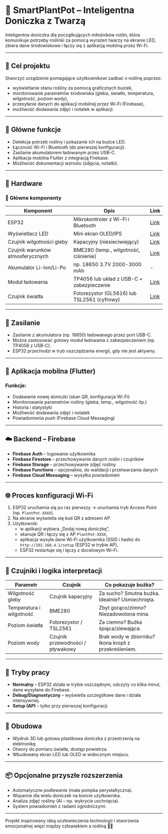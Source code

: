 # 🌱 SmartPlantPot – Inteligentna Doniczka z Twarzą

Inteligentna doniczka dla początkujących miłośników roślin, która komunikuje potrzeby roślinki za pomocą wyrażeń twarzy na ekranie LED, zbiera dane środowiskowe i łączy się z aplikacją mobilną przez Wi-Fi.

---

## 🎯 Cel projektu

Stworzyć urządzenie pomagające użytkownikowi zadbać o roślinę poprzez:
- wyświetlanie stanu rośliny za pomocą graficznych buziek,
- monitorowanie parametrów środowiska (gleba, światło, temperatura, wilgotność, poziom wody),
- przesyłanie danych do aplikacji mobilnej przez Wi-Fi (Firebase),
- możliwość dodawania zdjęć i notatek w aplikacji.

---

## 🧠 Główne funkcje

- Detekcja potrzeb rośliny i pokazanie ich na buźce LED.
- Łączność Wi-Fi i Bluetooth (do pierwszej konfiguracji).
- Zasilanie akumulatorem ładowanym przez USB-C.
- Aplikacja mobilna Flutter z integracją Firebase.
- Możliwość dokumentacji wzrostu (zdjęcia, notatki).

---

## 🔌 Hardware

### 🔧 Główne komponenty

| Komponent | Opis | Link |
|----------|------|------|
| ESP32 | Mikrokontroler z Wi-Fi i Bluetooth | [Link](https://pl.aliexpress.com/item/1005005988953058.html) |
| Wyświetlacz LED | Mini ekran OLED/IPS | [Link](https://pl.aliexpress.com/item/32761097685.html) |
| Czujnik wilgotności gleby | Kapacyjny (niesieciwiejący) | [Link](https://pl.aliexpress.com/item/1005006365881525.html) |
| Czujnik warunków atmosferycznych | BME280 (temp., wilgotność, ciśnienie) | [Link](https://pl.aliexpress.com/item/1005006984793820.html) |
| Akumulator Li-Ion/Li-Po | np. 18650 3.7V 2000-3000 mAh | - |
| Moduł ładowania | TP4056 lub układ z USB-C + zabezpieczenie | [Link](https://pl.aliexpress.com/item/1005005237080994.html) |
| Czujnik światła | Fotorezystor (GL5616) lub TSL2561 (cyfrowy) | [Link](https://pl.aliexpress.com/item/1005007257546981.html) |

---

## 🔋 Zasilanie

- Zasilanie z akumulatora (np. 18650) ładowanego przez port USB-C.
- Można zastosować gotowy moduł ładowania z zabezpieczeniem (np. TP4056 z USB-C).
- ESP32 przechodzi w tryb oszczędzania energii, gdy nie jest aktywny.

---

## 📱 Aplikacja mobilna (Flutter)

### Funkcje:
- Dodawanie nowej doniczki (skan QR, konfiguracja Wi-Fi)
- Monitorowanie parametrów rośliny (gleba, temp., wilgotność itp.)
- Historia i statystyki
- Możliwość dodawania zdjęć i notatek
- Powiadomienia push (Firebase Cloud Messaging)

---

## ☁️ Backend – Firebase

- **Firebase Auth** – logowanie użytkownika
- **Firebase Firestore** – przechowywanie danych roślin i czujników
- **Firebase Storage** – przechowywanie zdjęć rośliny
- **Firebase Functions** – opcjonalnie, do walidacji i przetwarzania danych
- **Firebase Cloud Messaging** – wysyłka powiadomień

---

## 🌐 Proces konfiguracji Wi-Fi

1. ESP32 uruchamia się po raz pierwszy → uruchamia tryb Access Point (np. `PlantPot-XXXX`).
2. Na ekranie wyświetla się kod QR z adresem AP.
3. Użytkownik:
   - w aplikacji wybiera „Dodaj nową doniczkę”,
   - skanuje QR i łączy się z AP `PlantPot-XXXX`,
   - aplikacja wysyła dane Wi-Fi użytkownika (SSID i hasło) do `http://192.168.4.1/setup` (ESP32 w trybie AP),
   - ESP32 restartuje się i łączy z docelowym Wi-Fi.

---

## 🧪 Czujniki i logika interpretacji

| Parametr | Czujnik | Co pokazuje buźka? |
|---------|--------|--------------------|
| Wilgotność gleby | Czujnik kapacyjny | Za sucho? Smutna buźka. Idealnie? Uśmiechnięta. |
| Temperatura i wilgotność | BME280 | Zbyt gorąco/zimno? Niezadowolona mina. |
| Poziom światła | Fotorezystor / TSL2561 | Za ciemno? Buźka śpiąca/ziewająca. |
| Poziom wody | Czujnik przewodności / pływakowy | Brak wody w zbiorniku? Ikona kropli z przekreśleniem. |

---

## 🔄 Tryby pracy

- **Normalny** – ESP32 działa w trybie oszczędnym, odczyty co kilka minut, dane wysyłane do Firebase.
- **Debug/Diagnostyczny** – wyświetla szczegółowe dane i działa intensywniej.
- **Setup (AP)** – tylko przy pierwszej konfiguracji.

---

## 📐 Obudowa

- Wydruk 3D lub gotowa plastikowa doniczka z przestrzenią na elektronikę.
- Otwory do pomiaru światła, dostęp powietrza.
- Wbudowany ekran LED lub OLED w widocznym miejscu.

---

## 📦 Opcjonalne przyszłe rozszerzenia

- Automatyczne podlewanie (mała pompka perystaltyczna).
- Wsparcie dla wielu doniczek na koncie użytkownika.
- Analiza zdjęć rośliny (AI – np. wykrycie uschnięcia).
- System powiadomień z radami ogrodniczymi.

---

Projekt inspirowany ideą uczłowieczenia technologii i stworzenia emocjonalnej więzi między człowiekiem a rośliną 🌿🙂
